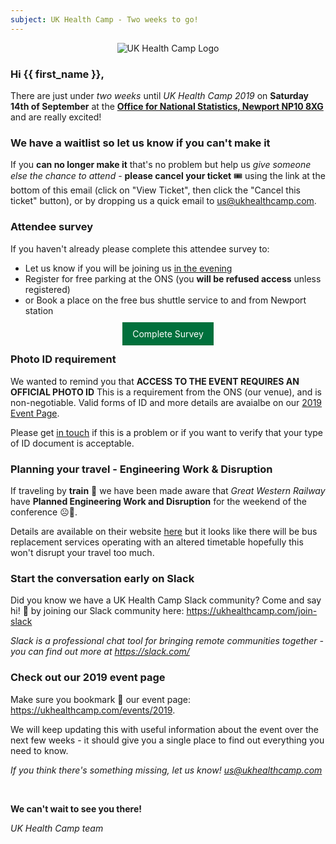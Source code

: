 ```yaml
---
subject: UK Health Camp - Two weeks to go!
---
```


<div style="text-align: center;"><img src="https://ukhealthcamp.com/branding/logos/ukhealthcamp-red-small.png" title="UK Health Camp Logo"></div>

### Hi {{ first_name }},

There are just under _two weeks_ until _UK Health Camp 2019_ on **Saturday 14th of September** at the **[Office for National Statistics, Newport NP10 8XG](https://goo.gl/maps/Xb4gZ3ntw3xe2sUP9)** and are really excited!

### We have a waitlist so let us know if you can't make it

If you **can no longer make it** that's no problem but help us _give someone else the chance to attend_ - **please cancel your ticket** 🎟️ using the link at the bottom of this email (click on "View Ticket", then click the "Cancel this ticket" button), or by dropping us a quick email to <us@ukhealthcamp.com>.

### Attendee survey

If you haven't already please complete this attendee survey to:

- Let us know if you will be joining us [in the evening](https://ukhealthcamp.com/events/2019#in-the-evening)
- Register for free parking at the ONS (you **will be refused access** unless registered)
- or Book a place on the free bus shuttle service to and from Newport station

<div style="text-align: center;margin-top:20px">
<a href="https://docs.google.com/forms/d/e/1FAIpQLSeicnBzEtcgLWYWMAN-dDOIZTtVTEjcpR7NMNoGmeDhxRtKVQ/viewform?usp=pp_url&entry.1086889808={{ recipient_email }}" style="background:#00703c;color:#fff;padding: 10px 16px;text-decoration:none;">Complete Survey</a>
</div>

### Photo ID requirement

We wanted to remind you that **ACCESS TO THE EVENT REQUIRES AN OFFICIAL PHOTO ID**
This is a requirement from the ONS (our venue), and is non-negotiable. Valid forms of ID and more details are avaialbe on our [2019 Event Page](https://ukhealthcamp.com/events/2019#photo-id-requirement).

Please get [in touch](mailto:us@ukhealthcamp.com) if this is a problem or if you want to verify that your type of ID document is acceptable.

### Planning your travel - Engineering Work & Disruption

If traveling by **train** 🚆 we have been made aware that _Great Western Railway_ have **Planned Engineering Work and Disruption** for the weekend of the conference ☹️🚂.

Details are available on their website [here](https://www.gwr.com/travel-updates/planned-engineering) but it looks like there will be bus replacement services operating with an altered timetable hopefully this won't disrupt your travel too much.

### Start the conversation early on Slack

Did you know we have a UK Health Camp Slack community? Come and say hi! 👋  by joining our Slack community here: <https://ukhealthcamp.com/join-slack> 

_Slack is a professional chat tool for bringing remote communities together - you can find out more at <https://slack.com/>_

### Check out our 2019 event page
Make sure you bookmark 🔗 our event page: <https://ukhealthcamp.com/events/2019>.

We will keep updating this with useful information about the event over the next few weeks - it should give you a single place to find out everything you need to know.

_If you think there's something missing, let us know! <us@ukhealthcamp.com>_

<br>

**We can't wait to see you there!**

_UK Health Camp team_